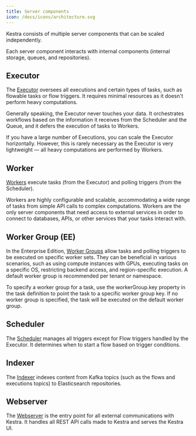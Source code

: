 ```yaml
---
title: Server components
icon: /docs/icons/architecture.svg
---
```


Kestra consists of multiple server components that can be scaled independently.

Each server component interacts with internal components (internal storage, queues, and repositories).

## Executor

The [Executor](./executor.md) oversees all executions and certain types of tasks, such as flowable tasks or flow triggers. It requires minimal resources as it doesn't perform heavy computations.

Generally speaking, the Executor never touches your data. It orchestrates workflows based on the information it receives from the Scheduler and the Queue, and it defers the execution of tasks to Workers.

If you have a large number of Executions, you can scale the Executor horizontally. However, this is rarely necessary as the Executor is very lightweight — all heavy computations are performed by Workers.

## Worker

[Workers](./worker.md) execute tasks (from the Executor) and polling triggers (from the Scheduler).

Workers are highly configurable and scalable, accommodating a wide range of tasks from simple API calls to complex computations. Workers are the only server components that need access to external services in order to connect to databases, APIs, or other services that your tasks interact with.

## Worker Group (EE)

In the Enterprise Edition, [Worker Groups](../05.enterprise/worker-group.md) allow tasks and polling triggers to be executed on specific worker sets. They can be beneficial in various scenarios, such as using compute instances with GPUs, executing tasks on a specific OS, restricting backend access, and region-specific execution. A default worker group is recommended per tenant or namespace.

To specify a worker group for a task, use the workerGroup.key property in the task definition to point the task to a specific worker group key. If no worker group is specified, the task will be executed on the default worker group.


## Scheduler

The [Scheduler](./scheduler.md) manages all triggers except for Flow triggers handled by the Executor. It determines when to start a flow based on trigger conditions.

## Indexer

The [Indexer](./indexer.md) indexes content from Kafka topics (such as the flows and executions topics) to Elasticsearch repositories.


## Webserver

The [Webserver](./webserver.md) is the entry point for all external communications with Kestra. It handles all REST API calls made to Kestra and serves the Kestra UI.